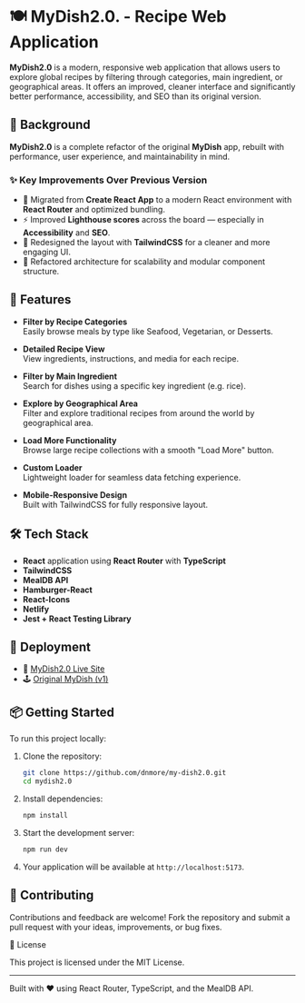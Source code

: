 # 🍽️ MyDish2.0. - Recipe Web Application

**MyDish2.0** is a modern, responsive web application that allows users to explore global recipes by filtering through categories, main ingredient, or geographical areas. It offers an improved, cleaner interface and significantly better performance, accessibility, and SEO than its original version.

## 🔄 Background

**MyDish2.0** is a complete refactor of the original **MyDish** app, rebuilt with performance, user experience, and maintainability in mind.

### ✨ Key Improvements Over Previous Version

- 🚀 Migrated from **Create React App** to a modern React environment with **React Router** and optimized bundling.
- ⚡️ Improved **Lighthouse scores** across the board — especially in **Accessibility** and **SEO**.
- 🎉 Redesigned the layout with **TailwindCSS** for a cleaner and more engaging UI.
- 🧼 Refactored architecture for scalability and modular component structure.

## 🌟 Features

- **Filter by Recipe Categories**  
  Easily browse meals by type like Seafood, Vegetarian, or Desserts.

- **Detailed Recipe View**  
  View ingredients, instructions, and media for each recipe.

- **Filter by Main Ingredient**  
  Search for dishes using a specific key ingredient (e.g. rice).

- **Explore by Geographical Area**  
  Filter and explore traditional recipes from around the world by geographical area.

- **Load More Functionality**  
  Browse large recipe collections with a smooth "Load More" button.

- **Custom Loader**  
  Lightweight loader for seamless data fetching experience.

- **Mobile-Responsive Design**  
  Built with TailwindCSS for fully responsive layout.

## 🛠 Tech Stack

- **React** application using **React Router** with **TypeScript** 
- **TailwindCSS** 
- **MealDB API** 
- **Hamburger-React** 
- **React-Icons** 
- **Netlify** 
- **Jest + React Testing Library**

## 🚀 Deployment

- 🔗 [MyDish2.0 Live Site](https://my-dish-recipes.netlify.app/)
- 🕹️ [Original MyDish (v1)](https://mydish-recipe-finder.netlify.app/)

## 📦 Getting Started

To run this project locally:

1. Clone the repository:

   ```bash
   git clone https://github.com/dnmore/my-dish2.0.git
   cd mydish2.0
   ```

2. Install dependencies:

   ```bash
   npm install
   ```

3. Start the development server:

   ```bash
   npm run dev
   ```

4. Your application will be available at `http://localhost:5173`.

## 🤝 Contributing

Contributions and feedback are welcome!
Fork the repository and submit a pull request with your ideas, improvements, or bug fixes.

📄 License

This project is licensed under the MIT License.

---

Built with ❤️ using React Router, TypeScript, and the MealDB API.
